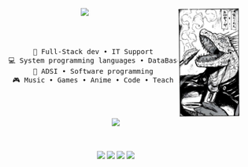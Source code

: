 <div align="center">
<img src="https://github.com/AndriunGg/AndriunGg/blob/main/img/042ab0f4083bd7d3c7d6fbe8135377a7.jpg" width="25%" align="right" />
<img src="https://readme-typing-svg.demolab.com?font=Fira+Code&weight=500&size=50&pause=1000&color=FFFFFF&center=true&vCenter=true&multiline=true&width=1300&height=140&lines=Hi%2C+Hi;I'm+AndriunGg" width="70%" />


<br><br>
<pre>
    💼 Full-Stack dev • IT Support
    💻 System programming languages • DataBase
    📖 ADSI • Software programming
    🎮 Music • Games • Anime • Code • Teach
    
</pre>
<br><br>
<img src="https://raw.githubusercontent.com/innng/innng/master/assets/kyubey.gif" height="40" />
<br><br><br>
    
[![](https://img.shields.io/badge/linkedin-0a66c2)](https://www.linkedin.com/in/andriun-hernandez-852453312/)
[![](https://img.shields.io/badge/Instagram-E4405F?style=for-the-badge&logo=instagram&logoColor=white)](https://www.instagram.com/andriungg/)
[![](https://img.shields.io/badge/X-000000?style=for-the-badge&logo=x&logoColor=white)](https://x.com/sadriggg)
[![](https://img.shields.io/badge/Discord-5865F2?style=for-the-badge&logo=discord&logoColor=white)](https://enka.network/u/Inng/1A4HU1/10000069/1985924/)
</div>

